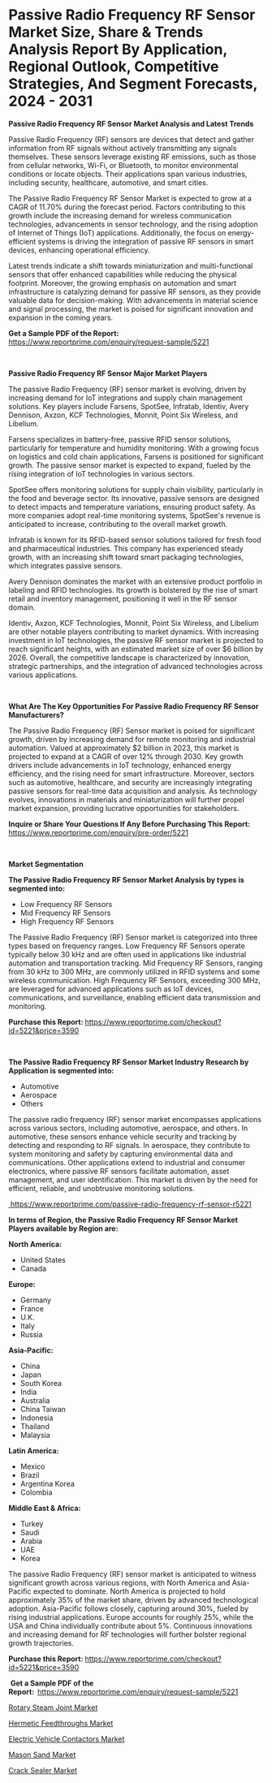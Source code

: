 <p><h1>Passive Radio Frequency RF Sensor Market Size, Share & Trends Analysis Report By Application, Regional Outlook, Competitive Strategies, And Segment Forecasts, 2024 - 2031</h1></p><p><strong>Passive Radio Frequency RF Sensor Market Analysis and Latest Trends</strong></p>
<p><p>Passive Radio Frequency (RF) sensors are devices that detect and gather information from RF signals without actively transmitting any signals themselves. These sensors leverage existing RF emissions, such as those from cellular networks, Wi-Fi, or Bluetooth, to monitor environmental conditions or locate objects. Their applications span various industries, including security, healthcare, automotive, and smart cities.</p><p>The Passive Radio Frequency RF Sensor Market is expected to grow at a CAGR of 11.70% during the forecast period. Factors contributing to this growth include the increasing demand for wireless communication technologies, advancements in sensor technology, and the rising adoption of Internet of Things (IoT) applications. Additionally, the focus on energy-efficient systems is driving the integration of passive RF sensors in smart devices, enhancing operational efficiency.</p><p>Latest trends indicate a shift towards miniaturization and multi-functional sensors that offer enhanced capabilities while reducing the physical footprint. Moreover, the growing emphasis on automation and smart infrastructure is catalyzing demand for passive RF sensors, as they provide valuable data for decision-making. With advancements in material science and signal processing, the market is poised for significant innovation and expansion in the coming years.</p></p>
<p><strong>Get a Sample PDF of the Report:&nbsp;</strong> <a href="https://www.reportprime.com/enquiry/request-sample/5221">https://www.reportprime.com/enquiry/request-sample/5221</a></p>
<p>&nbsp;</p>
<p><strong>Passive Radio Frequency RF Sensor Major Market Players</strong></p>
<p><p>The passive Radio Frequency (RF) sensor market is evolving, driven by increasing demand for IoT integrations and supply chain management solutions. Key players include Farsens, SpotSee, Infratab, Identiv, Avery Dennison, Axzon, KCF Technologies, Monnit, Point Six Wireless, and Libelium.</p><p>Farsens specializes in battery-free, passive RFID sensor solutions, particularly for temperature and humidity monitoring. With a growing focus on logistics and cold chain applications, Farsens is positioned for significant growth. The passive sensor market is expected to expand, fueled by the rising integration of IoT technologies in various sectors.</p><p>SpotSee offers monitoring solutions for supply chain visibility, particularly in the food and beverage sector. Its innovative, passive sensors are designed to detect impacts and temperature variations, ensuring product safety. As more companies adopt real-time monitoring systems, SpotSee's revenue is anticipated to increase, contributing to the overall market growth.</p><p>Infratab is known for its RFID-based sensor solutions tailored for fresh food and pharmaceutical industries. This company has experienced steady growth, with an increasing shift toward smart packaging technologies, which integrates passive sensors.</p><p>Avery Dennison dominates the market with an extensive product portfolio in labeling and RFID technologies. Its growth is bolstered by the rise of smart retail and inventory management, positioning it well in the RF sensor domain.</p><p>Identiv, Axzon, KCF Technologies, Monnit, Point Six Wireless, and Libelium are other notable players contributing to market dynamics. With increasing investment in IoT technologies, the passive RF sensor market is projected to reach significant heights, with an estimated market size of over $6 billion by 2026. Overall, the competitive landscape is characterized by innovation, strategic partnerships, and the integration of advanced technologies across various applications.</p></p>
<p>&nbsp;</p>
<p><strong>What Are The Key Opportunities For Passive Radio Frequency RF Sensor Manufacturers?</strong></p>
<p><p>The Passive Radio Frequency (RF) Sensor market is poised for significant growth, driven by increasing demand for remote monitoring and industrial automation. Valued at approximately $2 billion in 2023, this market is projected to expand at a CAGR of over 12% through 2030. Key growth drivers include advancements in IoT technology, enhanced energy efficiency, and the rising need for smart infrastructure. Moreover, sectors such as automotive, healthcare, and security are increasingly integrating passive sensors for real-time data acquisition and analysis. As technology evolves, innovations in materials and miniaturization will further propel market expansion, providing lucrative opportunities for stakeholders.</p></p>
<p><strong>Inquire or Share Your Questions If Any Before Purchasing This Report:</strong> <a href="https://www.reportprime.com/enquiry/pre-order/5221">https://www.reportprime.com/enquiry/pre-order/5221</a></p>
<p>&nbsp;</p>
<p><strong>Market Segmentation</strong></p>
<p><strong>The Passive Radio Frequency RF Sensor Market Analysis by types is segmented into:</strong></p>
<p><ul><li>Low Frequency RF Sensors</li><li>Mid Frequency RF Sensors</li><li>High Frequency RF Sensors</li></ul></p>
<p><p>The Passive Radio Frequency (RF) Sensor market is categorized into three types based on frequency ranges. Low Frequency RF Sensors operate typically below 30 kHz and are often used in applications like industrial automation and transportation tracking. Mid Frequency RF Sensors, ranging from 30 kHz to 300 MHz, are commonly utilized in RFID systems and some wireless communication. High Frequency RF Sensors, exceeding 300 MHz, are leveraged for advanced applications such as IoT devices, communications, and surveillance, enabling efficient data transmission and monitoring.</p></p>
<p><strong>Purchase this Report:&nbsp;</strong><a href="https://www.reportprime.com/checkout?id=5221&price=3590">https://www.reportprime.com/checkout?id=5221&price=3590</a></p>
<p>&nbsp;</p>
<p><strong>The Passive Radio Frequency RF Sensor Market Industry Research by Application is segmented into:</strong></p>
<p><ul><li>Automotive</li><li>Aerospace</li><li>Others</li></ul></p>
<p><p>The passive radio frequency (RF) sensor market encompasses applications across various sectors, including automotive, aerospace, and others. In automotive, these sensors enhance vehicle security and tracking by detecting and responding to RF signals. In aerospace, they contribute to system monitoring and safety by capturing environmental data and communications. Other applications extend to industrial and consumer electronics, where passive RF sensors facilitate automation, asset management, and user identification. This market is driven by the need for efficient, reliable, and unobtrusive monitoring solutions.</p></p>
<p><a href="https://www.reportprime.com/passive-radio-frequency-rf-sensor-r5221">&nbsp;https://www.reportprime.com/passive-radio-frequency-rf-sensor-r5221</a></p>
<p><strong>In terms of Region, the Passive Radio Frequency RF Sensor Market Players available by Region are:</strong></p>
<p>
    <p> <strong> North America: </strong>
        <ul>
            <li>United States</li>
            <li>Canada</li>
        </ul>
        </p> 
    <p> <strong> Europe: </strong>
        <ul>
            <li>Germany</li>
            <li>France</li>
            <li>U.K.</li>
            <li>Italy</li>
            <li>Russia</li>
        </ul>
        </p> 
    <p> <strong> Asia-Pacific: </strong>
        <ul>
            <li>China</li>
            <li>Japan</li>
            <li>South Korea</li>
            <li>India</li>
            <li>Australia</li>
            <li>China Taiwan</li>
            <li>Indonesia</li>
            <li>Thailand</li>
            <li>Malaysia</li>
        </ul>
        </p> 
    <p> <strong> Latin America: </strong>
        <ul>
            <li>Mexico</li>
            <li>Brazil</li>
            <li>Argentina Korea</li>
            <li>Colombia</li>
        </ul>
        </p> 
    <p> <strong> Middle East & Africa: </strong>
        <ul>
            <li>Turkey</li>
            <li>Saudi</li>
            <li>Arabia</li>
            <li>UAE</li>
            <li>Korea</li>
        </ul>
    </p>
    </p>
<p><p>The passive Radio Frequency (RF) sensor market is anticipated to witness significant growth across various regions, with North America and Asia-Pacific expected to dominate. North America is projected to hold approximately 35% of the market share, driven by advanced technological adoption. Asia-Pacific follows closely, capturing around 30%, fueled by rising industrial applications. Europe accounts for roughly 25%, while the USA and China individually contribute about 5%. Continuous innovations and increasing demand for RF technologies will further bolster regional growth trajectories.</p></p>
<p><strong>Purchase this Report: </strong><a href="https://www.reportprime.com/checkout?id=5221&price=3590">https://www.reportprime.com/checkout?id=5221&price=3590</a></p>
<p>&nbsp;<strong>Get a Sample PDF of the Report:&nbsp;&nbsp;</strong><a href="https://www.reportprime.com/enquiry/request-sample/5221">https://www.reportprime.com/enquiry/request-sample/5221</a></p>
<p><strong></strong></p>
<p><p><a href="https://issuu.com/reportprime-2/docs/rotary-steam-joint-market-size-2030_9e9eb958d91f6d">Rotary Steam Joint Market</a></p><p><a href="https://github.com/Krish2023na/Market-Research-Report-List-6/blob/main/hermetic-feedthroughs-market.md">Hermetic Feedthroughs Market</a></p><p><a href="https://issuu.com/reportprime-2/docs/electric-vehicle-contactors-market-_726d27736b941b">Electric Vehicle Contactors Market</a></p><p><a href="https://www.linkedin.com/pulse/navigating-mason-sand-market-expert-analysis-forecast-xedhc?trackingId=ziu0qKxwRaC7cbAwVj3KTw%3D%3D">Mason Sand Market</a></p><p><a href="https://www.linkedin.com/pulse/crack-sealer-market-trends-focusing-insight-forecast-dhxrc?trackingId=BuXlsQAgQVizyGk2VBQSUA%3D%3D">Crack Sealer Market</a></p></p>